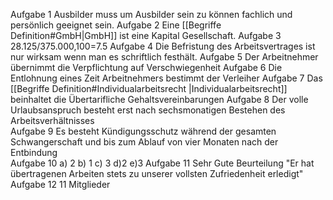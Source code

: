 Aufgabe 1
Ausbilder muss um Ausbilder sein zu können fachlich und persönlich geeignet sein.
Aufgabe 2
Eine [[Begriffe Definition#GmbH|GmbH]] ist eine  Kapital Gesellschaft.
Aufgabe 3
28.125/375.000,100=7.5
Aufgabe 4
Die Befristung des Arbeitsvertrages ist nur wirksam wenn man es schriftlich festhält.
Aufgabe 5
Der Arbeitnehmer übernimmt die Verpflichtung auf Verschwiegenheit
Aufgabe 6
Die Entlohnung eines Zeit Arbeitnehmers bestimmt der Verleiher 
Aufgabe 7
Das [[Begriffe Definition#Individualarbeitsrecht |Individualarbeitsrecht]] beinhaltet die Übertarifliche Gehaltsvereinbarungen
Aufgabe 8
Der volle Urlaubsanspruch besteht erst nach sechsmonatigen Bestehen des Arbeitsverhältnisses  
Aufgabe 9
Es besteht  Kündigungsschutz während der gesamten Schwangerschaft und bis zum Ablauf von vier Monaten nach der Entbindung  
Aufgabe 10
a) 2
b) 1
c) 3
d)2
e)3
Aufgabe 11
Sehr Gute Beurteilung "Er hat übertragenen Arbeiten stets zu unserer vollsten Zufriedenheit erledigt"
Aufgabe 12 
11 Mitglieder
